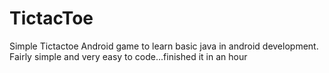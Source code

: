 # TictacToe
Simple Tictactoe Android game to learn basic java in android development.
Fairly simple and very easy to code...finished it in an hour
